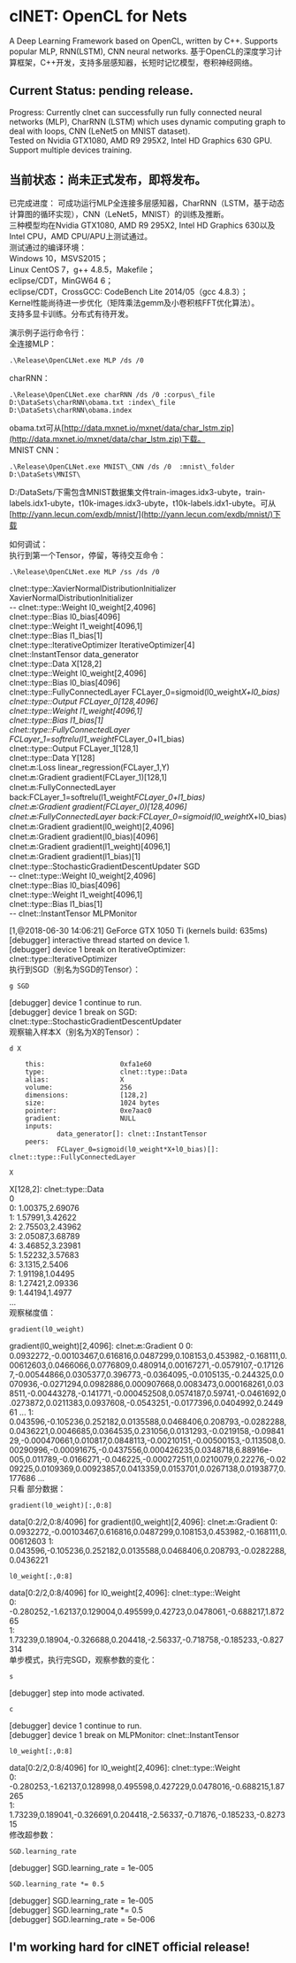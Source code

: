 
# clNET: **OpenCL for Nets**
A Deep Learning Framework based on OpenCL, written by C++. Supports popular MLP, RNN(LSTM), CNN neural networks. 
基于OpenCL的深度学习计算框架，C++开发，支持多层感知器，长短时记忆模型，卷积神经网络。

Current Status: **pending release**.
-
Progress: Currently clnet can successfully run fully connected neural networks (MLP), CharRNN (LSTM) which uses dynamic computing graph to deal with loops, CNN (LeNet5 on MNIST dataset).  
Tested on Nvidia GTX1080, AMD R9 295X2, Intel HD Graphics 630 GPU.  
Support multiple devices training.

当前状态：尚未正式发布，即将发布。
-
已完成进度：
可成功运行MLP全连接多层感知器，CharRNN（LSTM，基于动态计算图的循环实现），CNN（LeNet5，MNIST）的训练及推断。  
三种模型均在Nvidia GTX1080, AMD R9 295X2, Intel HD Graphics 630以及Intel CPU，AMD CPU/APU上测试通过。  
测试通过的编译环境：  
Windows 10，MSVS2015；  
Linux CentOS 7，g++ 4.8.5，Makefile；  
eclipse/CDT，MinGW64 6；  
eclipse/CDT，CrossGCC: CodeBench Lite 2014/05（gcc 4.8.3）；  
Kernel性能尚待进一步优化（矩阵乘法gemm及小卷积核FFT优化算法）。   
支持多显卡训练。分布式有待开发。

演示例子运行命令行：  
全连接MLP：  
```
.\Release\OpenCLNet.exe MLP /ds /0
```  
charRNN：
```  
.\Release\OpenCLNet.exe charRNN /ds /0 :corpus\_file D:\DataSets\charRNN\obama.txt :index\_file D:\DataSets\charRNN\obama.index
```  
obama.txt可从[http://data.mxnet.io/mxnet/data/char_lstm.zip](http://data.mxnet.io/mxnet/data/char_lstm.zip)下载。  
MNIST CNN：  
```
.\Release\OpenCLNet.exe MNIST\_CNN /ds /0  :mnist\_folder D:\DataSets\MNIST\
```  
D:/DataSets/下需包含MNIST数据集文件train-images.idx3-ubyte，train-labels.idx1-ubyte，t10k-images.idx3-ubyte，t10k-labels.idx1-ubyte。可从[http://yann.lecun.com/exdb/mnist/](http://yann.lecun.com/exdb/mnist/)下载

如何调试：  
执行到第一个Tensor，停留，等待交互命令：  
```
.\Release\OpenCLNet.exe MLP /ss /ds /0  
```
clnet::type::XavierNormalDistributionInitializer                XavierNormalDistributionInitializer  
--       clnet::type::Weight             l0_weight[2,4096]  
                clnet::type::Bias               l0_bias[4096]  
                clnet::type::Weight             l1_weight[4096,1]  
                clnet::type::Bias               l1_bias[1]  
clnet::type::IterativeOptimizer         IterativeOptimizer[4]  
                clnet::InstantTensor            data_generator  
                clnet::type::Data               X[128,2]  
                clnet::type::Weight             l0_weight[2,4096]  
                clnet::type::Bias               l0_bias[4096]  
                clnet::type::FullyConnectedLayer                FCLayer_0=sigmoid(l0_weight*X+l0_bias)  
                clnet::type::Output             FCLayer_0[128,4096]  
                clnet::type::Weight             l1_weight[4096,1]  
                clnet::type::Bias               l1_bias[1]  
                clnet::type::FullyConnectedLayer                FCLayer_1=softrelu(l1_weight*FCLayer_0+l1_bias)  
                clnet::type::Output             FCLayer_1[128,1]  
                clnet::type::Data               Y[128]  
                clnet::back::Loss               linear_regression(FCLayer_1,Y)  
                clnet::back::Gradient           gradient(FCLayer_1)[128,1]  
                clnet::back::FullyConnectedLayer                back:FCLayer_1=softrelu(l1_weight*FCLayer_0+l1_bias)  
                clnet::back::Gradient           gradient(FCLayer_0)[128,4096]  
                clnet::back::FullyConnectedLayer                back:FCLayer_0=sigmoid(l0_weight*X+l0_bias)  
                clnet::back::Gradient           gradient(l0_weight)[2,4096]  
                clnet::back::Gradient           gradient(l0_bias)[4096]  
                clnet::back::Gradient           gradient(l1_weight)[4096,1]  
                clnet::back::Gradient           gradient(l1_bias)[1]  
                clnet::type::StochasticGradientDescentUpdater           SGD  
--       clnet::type::Weight             l0_weight[2,4096]  
                                clnet::type::Bias               l0_bias[4096]  
                                clnet::type::Weight             l1_weight[4096,1]  
                                clnet::type::Bias               l1_bias[1]  
--       clnet::InstantTensor            MLPMonitor  

[1,@2018-06-30 14:06:21] GeForce GTX 1050 Ti (kernels build: 635ms)  
[debugger] interactive thread started on device 1.  
[debugger] device 1 break on IterativeOptimizer: clnet::type::IterativeOptimizer  
执行到SGD（别名为SGD的Tensor）：  
```
g SGD
```  
[debugger] device 1 continue to run.  
[debugger] device 1 break on SGD: clnet::type::StochasticGradientDescentUpdater  
观察输入样本X（别名为X的Tensor）：  
```
d X  
```
        this:                   0xfa1e60  
        type:                   clnet::type::Data  
        alias:                  X  
        volume:                 256  
        dimensions:             [128,2]  
        size:                   1024 bytes  
        pointer:                0xe7aac0  
        gradient:               NULL  
        inputs:  
                data_generator[]: clnet::InstantTensor  
        peers:  
                FCLayer_0=sigmoid(l0_weight*X+l0_bias)[]: clnet::type::FullyConnectedLayer  
```
X  
```
X[128,2]: clnet::type::Data  
0  
0:      1.00375,2.69076  
1:      1.57991,3.42622  
2:      2.75503,2.43962  
3:      2.05087,3.68789  
4:      3.46852,3.23981  
5:      1.52232,3.57683  
6:      3.1315,2.5406  
7:      1.91198,1.04495  
8:      1.27421,2.09336  
9:      1.44194,1.4977  
 ...  
观察梯度值：  
```
gradient(l0_weight)
```
gradient(l0_weight)[2,4096]: clnet::back::Gradient
0
0:      0.0932272,-0.00103467,0.616816,0.0487299,0.108153,0.453982,-0.168111,0.00612603,0.0466066,0.0776809,0.480914,0.00167271,-0.0579107,-0.171267,-0.00544866,0.0305377,0.396773,-0.0364095,-0.0105135,-0.244325,0.0070936,-0.0271294,0.0982886,0.000907668,0.0083473,0.000168261,0.038511,-0.00443278,-0.141771,-0.000452508,0.0574187,0.59741,-0.0461692,0.0273872,0.0211383,0.0937608,-0.0543251,-0.0177396,0.0404992,0.244961 ...
1:      0.043596,-0.105236,0.252182,0.0135588,0.0468406,0.208793,-0.0282288,0.0436221,0.0046685,0.0364535,0.231056,0.0131293,-0.0219158,-0.0984129,-0.000470661,0.010817,0.0848113,-0.00210151,-0.00500153,-0.113508,0.00290996,-0.00091675,-0.0437556,0.000426235,0.0348718,6.88916e-005,0.011789,-0.0166271,-0.046225,-0.000272511,0.0210079,0.22276,-0.0209225,0.0109369,0.00923857,0.0413359,0.0153701,0.0267138,0.0193877,0.177686 ...  
只看 部分数据：  
```
gradient(l0_weight)[:,0:8]
```
data[0:2/2,0:8/4096] for gradient(l0_weight)[2,4096]: clnet::back::Gradient
0:      0.0932272,-0.00103467,0.616816,0.0487299,0.108153,0.453982,-0.168111,0.00612603
1:      0.043596,-0.105236,0.252182,0.0135588,0.0468406,0.208793,-0.0282288,0.0436221  
```
l0_weight[:,0:8]
```
data[0:2/2,0:8/4096] for l0_weight[2,4096]: clnet::type::Weight  
0:      -0.280252,-1.62137,0.129004,0.495599,0.42723,0.0478061,-0.688217,1.87265  
1:      1.73239,0.18904,-0.326688,0.204418,-2.56337,-0.718758,-0.185233,-0.827314  
单步模式，执行完SGD，观察参数的变化：  
```
s
```
[debugger] step into mode activated.  
```
c
```
[debugger] device 1 continue to run.  
[debugger] device 1 break on MLPMonitor: clnet::InstantTensor  
```
l0_weight[:,0:8]
```
data[0:2/2,0:8/4096] for l0_weight[2,4096]: clnet::type::Weight  
0:      -0.280253,-1.62137,0.128998,0.495598,0.427229,0.0478016,-0.688215,1.87265  
1:      1.73239,0.189041,-0.326691,0.204418,-2.56337,-0.71876,-0.185233,-0.827315  
修改超参数：  
```
SGD.learning_rate
```
[debugger] SGD.learning_rate = 1e-005
```
SGD.learning_rate *= 0.5
```
[debugger] SGD.learning_rate = 1e-005  
[debugger] SGD.learning_rate *= 0.5  
[debugger] SGD.learning_rate = 5e-006  

I'm working hard for **clNET** official release!
-